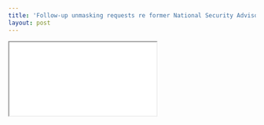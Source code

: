 ```yaml
---
title: 'Follow-up unmasking requests re former National Security Advisor [Michael Flynn]'
layout: post
---
```


<iframe class="pdf" src="/assets/2020-05-13-ODNI-to-CEG-RHJ-Unmasking.pdf"> </iframe>